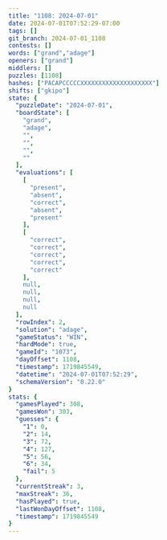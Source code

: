 ```yaml
---
title: "1108: 2024-07-01"
date: 2024-07-01T07:52:29-07:00
tags: []
git_branch: 2024-07-01_1108
contests: []
words: ["grand","adage"]
openers: ["grand"]
middlers: []
puzzles: [1108]
hashes: ["PACAPCCCCCXXXXXXXXXXXXXXXXXXXX"]
shifts: ["gkipo"]
state: {
  "puzzleDate": "2024-07-01",
  "boardState": [
    "grand",
    "adage",
    "",
    "",
    "",
    ""
  ],
  "evaluations": [
    [
      "present",
      "absent",
      "correct",
      "absent",
      "present"
    ],
    [
      "correct",
      "correct",
      "correct",
      "correct",
      "correct"
    ],
    null,
    null,
    null,
    null
  ],
  "rowIndex": 2,
  "solution": "adage",
  "gameStatus": "WIN",
  "hardMode": true,
  "gameId": "1073",
  "dayOffset": 1108,
  "timestamp": 1719845549,
  "datetime": "2024-07-01T07:52:29",
  "schemaVersion": "0.22.0"
}
stats: {
  "gamesPlayed": 308,
  "gamesWon": 303,
  "guesses": {
    "1": 0,
    "2": 14,
    "3": 72,
    "4": 127,
    "5": 56,
    "6": 34,
    "fail": 5
  },
  "currentStreak": 3,
  "maxStreak": 36,
  "hasPlayed": true,
  "lastWonDayOffset": 1108,
  "timestamp": 1719845549
}
---
```

<!-- more -->
